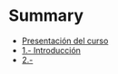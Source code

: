 # Summary

* [Presentación del curso](README.md)
* [1.- Introducción](chapter1.md)
* [2.- ](chapter2.md)

